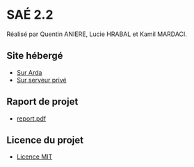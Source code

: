 # SAÉ 2.2

Réalisé par Quentin ANIERE, Lucie HRABAL et Kamil MARDACI.

## Site hébergé 
 * [Sur Arda](https://dwarves.iut-fbleau.fr/~aniere/)
 * [Sur serveur privé](https://coff-it.store)

## Raport de projet
 * [report.pdf](./report.pdf)

## Licence du projet
 * [Licence MIT](./LICENSE)